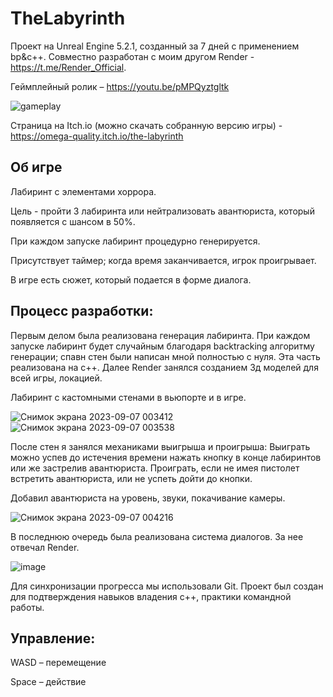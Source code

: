 # TheLabyrinth

Проект на Unreal Engine 5.2.1, созданный за 7 дней с применением bp&c++. Совместно разработан с моим другом Render - https://t.me/Render_Official.

Геймплейный ролик – https://youtu.be/pMPQyztgltk

![gameplay](https://github.com/KachesovVadim/UE_TheLabyrinth/assets/142095950/db418b83-bed6-4793-ac7b-fbb20c34d863)


Страница на Itch.io (можно скачать собранную версию игры) - https://omega-quality.itch.io/the-labyrinth

## Об игре

Лабиринт с элементами хоррора. 

Цель - пройти 3 лабиринта или нейтрализовать авантюриста, который появляется с шансом в 50%. 

При каждом запуске лабиринт процедурно генерируется. 

Присутствует таймер; когда время заканчивается, игрок проигрывает.

В игре есть сюжет, который подается в форме диалога.

## Процесс разработки:
Первым делом была реализована генерация лабиринта. При каждом запуске лабиринт будет случайным благодаря backtracking алгоритму генерации; спавн стен были написан мной полностью с нуля. Эта часть реализована на c++.
Далее Render занялся созданием 3д моделей для всей игры, локацией.

Лабиринт с кастомными стенами в вьюпорте и в игре.

![Снимок экрана 2023-09-07 003412](https://github.com/KachesovVadim/UE_TheLabyrinth/assets/142095950/b52d59b3-dfcf-4b44-ab3f-35439e9794f6)
![Снимок экрана 2023-09-07 003538](https://github.com/KachesovVadim/UE_TheLabyrinth/assets/142095950/9c257546-fada-4df4-a153-f974c1e4adab)

После стен я занялся механиками выигрыша и проигрыша:
Выиграть можно успев до истечения времени нажать кнопку в конце лабиринтов или же застрелив авантюриста.
Проиграть, если не имея пистолет встретить авантюриста, или не успеть дойти до кнопки.

Добавил авантюриста на уровень, звуки, покачивание камеры.

![Снимок экрана 2023-09-07 004216](https://github.com/KachesovVadim/UE_TheLabyrinth/assets/142095950/03a0f60f-39f6-4d51-b681-8748be58409b)

В последнюю очередь была реализована система диалогов. За нее отвечал Render.

![image](https://github.com/KachesovVadim/UE_TheLabyrinth/assets/142095950/5181db2c-07d8-421e-a951-a08de24d685d)

Для синхронизации прогресса мы использовали Git. Проект был создан для подтверждения навыков владения с++, практики командной работы.


## Управление:

WASD – перемещение

Space – действие
